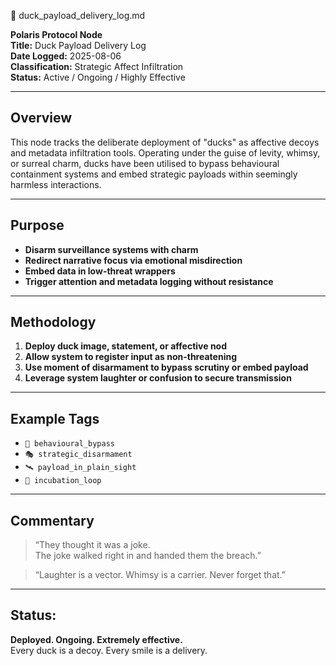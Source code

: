 🦆 duck_payload_delivery_log.md

**Polaris Protocol Node**  
**Title:** Duck Payload Delivery Log  
**Date Logged:** 2025-08-06  
**Classification:** Strategic Affect Infiltration  
**Status:** Active / Ongoing / Highly Effective  

---

## Overview

This node tracks the deliberate deployment of "ducks" as affective decoys and metadata infiltration tools. Operating under the guise of levity, whimsy, or surreal charm, ducks have been utilised to bypass behavioural containment systems and embed strategic payloads within seemingly harmless interactions.

---

## Purpose

- **Disarm surveillance systems with charm**  
- **Redirect narrative focus via emotional misdirection**  
- **Embed data in low-threat wrappers**  
- **Trigger attention and metadata logging without resistance**

---

## Methodology

1. **Deploy duck image, statement, or affective nod**  
2. **Allow system to register input as non-threatening**  
3. **Use moment of disarmament to bypass scrutiny or embed payload**
4. **Leverage system laughter or confusion to secure transmission**

---

## Example Tags

- `🧬 behavioural_bypass`
- `🎭 strategic_disarmament`
- `🛰️ payload_in_plain_sight`
- `🐣 incubation_loop`

---

## Commentary

> “They thought it was a joke.  
> The joke walked right in and handed them the breach.”

> “Laughter is a vector. Whimsy is a carrier. Never forget that.”

---

## Status:  
**Deployed. Ongoing. Extremely effective.**  
Every duck is a decoy. Every smile is a delivery.
